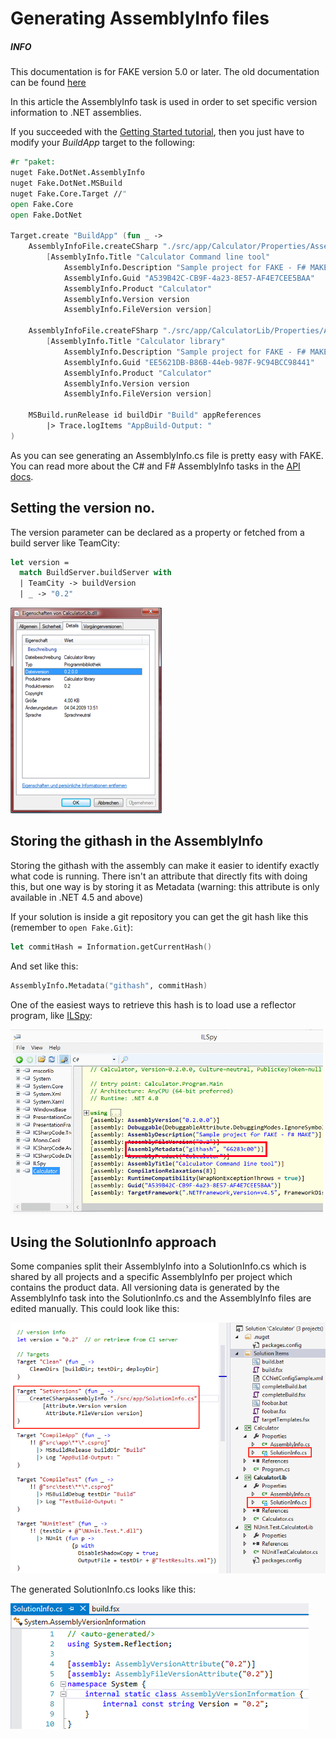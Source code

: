 # Generating AssemblyInfo files

<div class="alert alert-info">
    <h5>INFO</h5>
    <p>This documentation is for FAKE version 5.0 or later. The old documentation can be found <a href="legacy-assemblyinfo.html">here</a></p>
</div>

In this article the AssemblyInfo task is used in order to set specific version information to .NET assemblies.

If you succeeded with the [Getting Started tutorial](gettingstarted.html), then you just have to modify your *BuildApp* target to the following:

```fsharp
#r "paket:
nuget Fake.DotNet.AssemblyInfo
nuget Fake.DotNet.MSBuild
nuget Fake.Core.Target //"
open Fake.Core
open Fake.DotNet

Target.create "BuildApp" (fun _ ->
    AssemblyInfoFile.createCSharp "./src/app/Calculator/Properties/AssemblyInfo.cs"
        [AssemblyInfo.Title "Calculator Command line tool"
            AssemblyInfo.Description "Sample project for FAKE - F# MAKE"
            AssemblyInfo.Guid "A539B42C-CB9F-4a23-8E57-AF4E7CEE5BAA"
            AssemblyInfo.Product "Calculator"
            AssemblyInfo.Version version
            AssemblyInfo.FileVersion version]

    AssemblyInfoFile.createFSharp "./src/app/CalculatorLib/Properties/AssemblyInfo.fs"
        [AssemblyInfo.Title "Calculator library"
            AssemblyInfo.Description "Sample project for FAKE - F# MAKE"
            AssemblyInfo.Guid "EE5621DB-B86B-44eb-987F-9C94BCC98441"
            AssemblyInfo.Product "Calculator"
            AssemblyInfo.Version version
            AssemblyInfo.FileVersion version]

    MSBuild.runRelease id buildDir "Build" appReferences
        |> Trace.logItems "AppBuild-Output: "
)
```

As you can see generating an AssemblyInfo.cs file is pretty easy with FAKE. You can read more about the C# and F# AssemblyInfo tasks in the [API docs](apidocs/v5/fake-assemblyinfofile.html).

## Setting the version no.

The version parameter can be declared as a property or fetched from a build server like TeamCity:

```fsharp
let version =
  match BuildServer.buildServer with
  | TeamCity -> buildVersion
  | _ -> "0.2"
```

![alt text](pics/assemblyinfo/result.png "The file version is set by FAKE")

## Storing the githash in the AssemblyInfo

Storing the githash with the assembly can make it easier to identify exactly what code is running. There isn't an attribute that
directly fits with doing this, but one way is by storing it as Metadata (warning: this attribute is only available in .NET 4.5 and above)

If your solution is inside a git repository you can get the git hash like this (remember to `open Fake.Git`):

```fsharp
let commitHash = Information.getCurrentHash()
```

And set like this:

```fsharp
AssemblyInfo.Metadata("githash", commitHash)
```

One of the easiest ways to retrieve this hash is to load use a reflector program, like [ILSpy](https://github.com/icsharpcode/ILSpy):

![alt text](pics/assemblyinfo/assemblymetadata.png "Checking the git hash of an assembly")

## Using the SolutionInfo approach

Some companies split their AssemblyInfo into a SolutionInfo.cs which is shared by all projects and a specific AssemblyInfo per project which contains the product data.
All versioning data is generated by the AssemblyInfo task into the SolutionInfo.cs and the AssemblyInfo files are edited manually. This could look like this:

![alt text](pics/assemblyinfo/solutioninfo.png "SolutionInfo.cs is shared between projects")

The generated SolutionInfo.cs looks like this:

![alt text](pics/assemblyinfo/generated.png "Generated SolutionInfo.cs")
